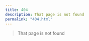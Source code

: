 ```yaml
---
title: 404
description: That page is not found
permalink: "404.html"
---
```


> That page is not found
